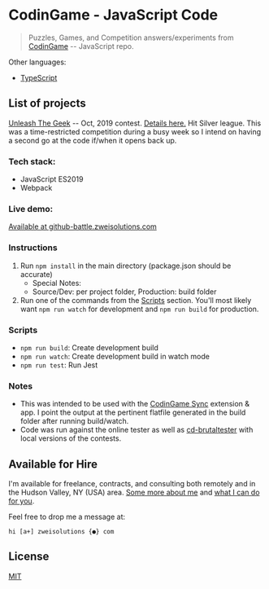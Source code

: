 # CodinGame - JavaScript Code

> Puzzles, Games, and Competition answers/experiments from [CodinGame](https://www.codingame.com/) -- JavaScript repo.

Other languages:

-   [TypeScript](#)

## List of projects

[Unleash The Geek](./unleashTheGeek/) -- Oct, 2019 contest. [Details here.](https://www.codingame.com/contests/unleash-the-geek-amadeus) Hit Silver league. This was a time-restricted competition during a busy week so I intend on having a second go at the code if/when it opens back up.

### Tech stack:

-   JavaScript ES2019
-   Webpack

### Live demo:

[Available at github-battle.zweisolutions.com](https://github-battle.zweisolutions.com)

### Instructions

1. Run `npm install` in the main directory (package.json should be accurate)
    - Special Notes:
    - Source/Dev: per project folder, Production: build folder
2. Run one of the commands from the [Scripts](#scripts) section. You'll most likely want `npm run watch` for development and `npm run build` for production.

### Scripts

-   `npm run build`: Create development build
-   `npm run watch`: Create development build in watch mode
-   `npm run test`: Run Jest

### Notes

-   This was intended to be used with the [CodinGame Sync](https://chrome.google.com/webstore/detail/codingame-sync-ext/ldjnbdgcceengbjkalemckffhaajkehd) extension & app. I point the output at the pertinent flatfile generated in the build folder after running build/watch.
-   Code was run against the online tester as well as [cd-brutaltester](https://github.com/dreignier/cg-brutaltester) with local versions of the contests.

## Available for Hire

I'm available for freelance, contracts, and consulting both remotely and in the Hudson Valley, NY (USA) area. [Some more about me](https://www.zweisolutions.com/about.html) and [what I can do for you](https://www.zweisolutions.com/services.html).

Feel free to drop me a message at:

```
hi [a+] zweisolutions {●} com
```

## License

[MIT](./LICENSE)
